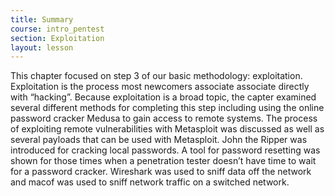 ```yaml
---
title: Summary
course: intro_pentest
section: Exploitation
layout: lesson
---
```


This chapter focused on step 3 of our basic methodology: exploitation.
Exploitation is the process most newcomers associate associate directly with
“hacking”. Because exploitation is a broad topic, the capter examined several
different methods for completing this step including using the online password
cracker Medusa to gain access to remote systems. The process of exploiting
remote vulnerabilities with Metasploit was discussed as well as several payloads
that can be used with Metasploit. John the Ripper was introduced for cracking
local passwords. A tool for password resetting was shown for those times when a
penetration tester doesn’t have time to wait for a password cracker. Wireshark
was used to sniff data off the network and macof was used to sniff network
traffic on a switched network.
